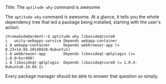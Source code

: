 Title: The `aptitude why` command is awesome

The `aptitude why` command is awesome. At a glance, it tells you the whole dependency tree that led a package being installed, starting with the user's action:

    chromakode@ardent:~$ aptitude why liboxideqtcore0
    i   unity-webapps-service Depends webapp-container
    i A webapp-container      Depends webbrowser-app (= 0.23+14.04.20140428-0ubuntu1)
    i A webbrowser-app        Depends liboxideqt-qmlplugin (>= 1.0.0~bzr490)
    i A liboxideqt-qmlplugin  Depends liboxideqtcore0 (= 1.0.4-0ubuntu0.14.04.1)

Every package manager should be able to answer that question so simply.
